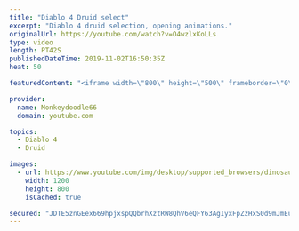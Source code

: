 ```yaml
---
title: "Diablo 4 Druid select"
excerpt: "Diablo 4 druid selection, opening animations."
originalUrl: https://youtube.com/watch?v=O4wzlxKoLLs
type: video
length: PT42S
publishedDateTime: 2019-11-02T16:50:35Z
heat: 50

featuredContent: "<iframe width=\"800\" height=\"500\" frameborder=\"0\" src=\"https://www.youtube.com/embed/O4wzlxKoLLs\" allow=\"accelerometer; autoplay; encrypted-media; gyroscope; picture-in-picture\" allowfullscreen></iframe>"

provider:
  name: Monkeydoodle66
  domain: youtube.com

topics:
  - Diablo 4
  - Druid

images:
  - url: https://www.youtube.com/img/desktop/supported_browsers/dinosaur.png
    width: 1200
    height: 800
    isCached: true

secured: "JDTE5znGEex669hpjxspQQbrhXztRW8QhV6eQFY63AgIyxFpZzHxS0d9mJmEu8XwedIRTIk+FdPaJbuLXzgr5H9kaX1a5QrTipipOiRAtmBv5gaxG9e8bUT+/NsjzuKVT/pQ9Jb2hDzAH/AXEIjFVLCvqVCJ9b1/NBnqOOqQ188xQsxhKRFRvL5QiZrRLi/2qBqDVGMWKNw1eom77A7Mc9y4dQFt6NZMHOAvtz4oQS2OaA4cEHJQ74KePzvCJz9XQg0JtoCmW8lOrzlohIljI9EBPxvmFiQjfWo+7AxREz7Xset1CJmX1HxCz+wmxAv01uX2ynksw8KHaD1gc9QxDkmczqEDUyaicFUYbsAlIBTvB225fe41kjMZR8r/oTn+TTaT5R9hCR13CxcOmDF1k9N3exjFQErYIjV4F0a4/T4=;1Hss2g0WF6K8LoY5UPBk9Q=="
---
```


